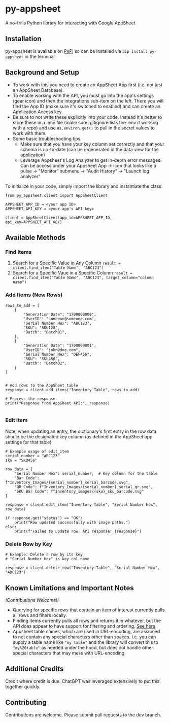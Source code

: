 # py-appsheet
A no-frills Python library for interacting with Google AppSheet

## Installation
py-appsheet is available on [PyPI](https://pypi.org/project/py-appsheet/) so can be installed via `pip install py-appsheet` in the terminal.

## Background and Setup
* To work with this you need to create an AppSheet App first (i.e. not just an AppSheet Database). 
* To enable working with the API, you must go into the app's settings (gear icon) and then the integrations sub-item on the left. There you will find the App ID (make sure it's switched to enabled) and can create an Application Access key.
* Be sure to not write these explicitly into your code. Instead it's better to store these in a .env file (make sure .gitignore lists the .env if working with a repo) and use `os.environ.get()` to pull in the secret values to work with them.
* Some basic troubleshooting tips:
	* Make sure that you have your key column set correctly and that your schema is up-to-date (can be regenerated in the data view for the application)
	* Leverage Appsheet's Log Analyzer to get in-depth error messages. Can be access under your Appsheet App -> icon that looks like a pulse -> "Monitor" submenu -> "Audit History" -> "Launch log analyzer"

To initialize in your code, simply import the library and instantiate the class:

```
from py_appsheet.client import AppSheetClient

APPSHEET_APP_ID = <your app ID>
APPSHEET_API_KEY = <your app's API key>

client = AppSheetClient(app_id=APPSHEET_APP_ID, api_key=APPSHEET_API_KEY)
```

## Available Methods

### Find Items
1. Search for a Specific Value in Any Column
`result = client.find_item("Table Name", "ABC123")
`
2. Search for a Specific Vaue in a Specific Column
`result = client.find_item("Table Name", "ABC123", target_column="column name")`

### Add Items (New Rows)

```
rows_to_add = [
    {
        "Generation Date": "1700000000",
        "UserID": "someone@someone.com",
        "Serial Number Hex": "ABC123",
        "SKU": "SKU123",
        "Batch": "Batch01",
    },
    {
        "Generation Date": "1700000001",
        "UserID": "john@doe.com",
        "Serial Number Hex": "DEF456",
        "SKU": "SKU456",
        "Batch": "Batch02",
    }
]


# Add rows to the AppSheet table
response = client.add_items("Inventory Table", rows_to_add)

# Process the response
print("Response from AppSheet API:", response)


```

### Edit Item

Note: when updating an entry, the dictionary's first entry in the row data should be the designated key column (as defined in the AppSheet app settings for that table)

```
# Example usage of edit_item
serial_number = "ABC123"
sku = "SKU456"

row_data = {
    "Serial Number Hex": serial_number,  # Key column for the table
    "Bar Code": f"Inventory_Images/{serial_number}_serial_barcode.svg",
    "QR Code": f"Inventory_Images/{serial_number}_serial_qr.svg",
    "SKU Bar Code": f"Inventory_Images/{sku}_sku_barcode.svg"
}

response = client.edit_item("Inventory Table", "Serial Number Hex", row_data)

if response.get("status") == "OK":
    print("Row updated successfully with image paths.")
else:
    print(f"Failed to update row. API response: {response}")

```

### Delete Row by Key

```
# Example: Delete a row by its key
# "Serial Number Hex" is key col name

response = client.delete_row("Inventory Table", "Serial Number Hex", "ABC123") 

```


## Known Limitations and Important Notes
*(Contributions Welcome!)*

* Querying for specific rows that contain an item of interest currently pulls all rows and filters locally.
* Finding items currently pulls all rows and returns it in whatever, but the API does appear to have support for filtering and ordering. [See here](https://support.google.com/appsheet/answer/10105770?hl=en&ref_topic=10105767&sjid=1506075158107162628-NC)
* Appsheet table names, which are used in URL-encoding, are assumed to not contain any special characters other than spaces. I.e. you can supply a table name like `"my table"` and the library will convert this to `"my%20table"` as needed under the hood, but does not handle other special characters that may mess with URL-encoding. 

## Additional Credits
Credit where credit is due. ChatGPT was leveraged extensively to put this together quickly. 

## Contributing
Contributions are welcome. Please submit pull requests to the dev branch.
